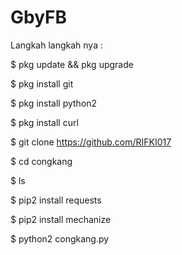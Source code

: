 # GbyFB

Langkah langkah nya :

$ pkg update && pkg upgrade

$ pkg install git

$ pkg install python2

$ pkg install curl

$ git clone https://github.com/RIFKI017

$ cd congkang

$ ls

$ pip2 install requests

$ pip2 install mechanize

$ python2 congkang.py
